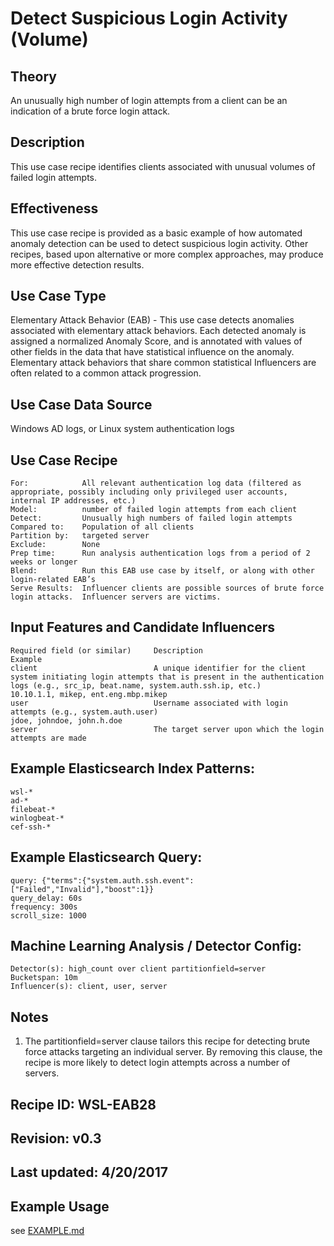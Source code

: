 # Detect Suspicious Login Activity (Volume)

## Theory

An unusually high number of login attempts from a client can be an indication of a brute force login attack.

## Description

This use case recipe identifies clients associated with unusual volumes of failed login attempts.

## Effectiveness

This use case recipe is provided as a basic example of how automated anomaly detection can be used to detect suspicious login activity.  Other recipes, based upon alternative or more complex approaches, may produce more effective detection results.

## Use Case Type

Elementary Attack Behavior (EAB) - This use case detects anomalies associated with elementary attack behaviors.  Each detected anomaly is assigned a normalized Anomaly Score, and is annotated with values of other fields in the data that have statistical influence on the anomaly.  Elementary attack behaviors that share common statistical Influencers are often related to a common attack progression.

## Use Case Data Source

Windows AD logs, or Linux system authentication logs

## Use Case Recipe

    For:            All relevant authentication log data (filtered as appropriate, possibly including only privileged user accounts, internal IP addresses, etc.)
    Model:          number of failed login attempts from each client
    Detect:         Unusually high numbers of failed login attempts
    Compared to:    Population of all clients
    Partition by:   targeted server
    Exclude:        None
    Prep time:      Run analysis authentication logs from a period of 2 weeks or longer
    Blend:          Run this EAB use case by itself, or along with other login-related EAB’s
    Serve Results:  Influencer clients are possible sources of brute force login attacks.  Influencer servers are victims.

## Input Features and Candidate Influencers

    Required field (or similar)     Description                                                                                                                                                             Example
    client                          A unique identifier for the client system initiating login attempts that is present in the authentication logs (e.g., src_ip, beat.name, system.auth.ssh.ip, etc.)      10.10.1.1, mikep, ent.eng.mbp.mikep
    user                            Username associated with login attempts (e.g., system.auth.user)                                                                                                        jdoe, johndoe, john.h.doe
    server                          The target server upon which the login attempts are made


## Example Elasticsearch Index Patterns:

    wsl-*
    ad-*
    filebeat-*
    winlogbeat-*
    cef-ssh-*

## Example Elasticsearch Query:

    query: {"terms":{"system.auth.ssh.event":["Failed","Invalid"],"boost":1}}
    query_delay: 60s
    frequency: 300s
    scroll_size: 1000

## Machine Learning Analysis / Detector Config:

    Detector(s): high_count over client partitionfield=server
    Bucketspan: 10m
    Influencer(s): client, user, server

## Notes
1. The partitionfield=server clause tailors this recipe for detecting brute force attacks targeting an individual server.  By removing this clause, the recipe is more likely to detect login attempts across a number of servers.

## Recipe ID: WSL-EAB28

## Revision:  v0.3

## Last updated: 4/20/2017

## Example Usage

see [EXAMPLE.md](https://github.com/elastic/examples/blob/master/Machine%20Learning/Security%20analytics%20recipes/Suspicious_Login_Activity/EXAMPLE.md)
